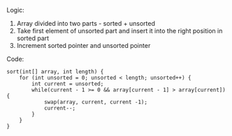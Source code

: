 Logic:
1. Array divided into two parts - sorted + unsorted
2. Take first element of unsorted part and insert it into the right position in sorted part
3. Increment sorted pointer and unsorted pointer

Code:
```
sort(int[] array, int length) {
	for (int unsorted = 0; unsorted < length; unsorted++) {
		int current = unsorted;
		while(current - 1 >= 0 && array[current - 1] > array[current]) {
			swap(array, current, current -1);
			current--;
		}
	}
}
```